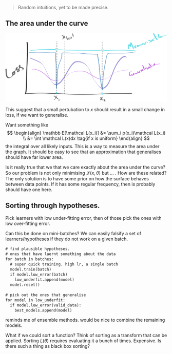 > Random intuitions, yet to be made precise.

## The area under the curve

![pic](../assets/intuition.png)

This suggest that a small pertubation to $x$ should result in a small change in loss, if we want to generalise.

Want something like
$$
\begin{align}
\mathbb E[\mathcal L(x_i)] &= \sum_i p(x_i)\mathcal L(x_i) \\
&= \int \mathcal L(x)dx \tag{if x is uniform}
\end{align}
$$
the integral over all likely inputs. This is a way to measure the area under the graph. It should be easy to see that an approximation that generalises should have far lower area.


Is it really true that we that we care exactly about the area under the curve?
So our problem is not only minimising $\mathcal L(x, \theta)$ but ... . How are these related? The only solution is to have some prior on how the surface behaves between data points.
If it has some regular frequency, then is probably should have one here.

## Sorting through hypotheses.

Pick learners with low under-fitting error, then of those pick the ones with low over-fitting error.

Can this be done on mini-batches? We can easily falsify a set of learners/hypotheses if they do not work on a given batch.

```
# find plausible hypotheses.
# ones that have laernt something about the data
for batch in batches:
  # super quick training. high lr, a single batch
  model.train(batch)  
  if model.low_error(batch)
    low_underfit.append(model)
  model.reset()

# pick out the ones that generalise
for model in low_underfit:
  if model.low_error(valid_data):
    best_models.append(model)
```

reminds me of ensemble methods. would be nice to combine the remaining models.

What if we could sort a function? Think of sorting as a transform that can be applied.
Sorting $L(\theta)$ requires evaluating it a bunch of times. Expensive. Is there such a thing as black box sorting?
